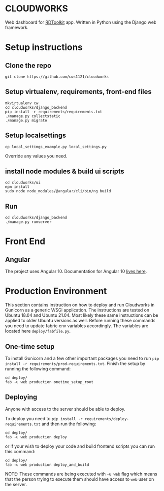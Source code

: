 # CLOUDWORKS


Web dashboard for [RDToolkit](https://github.com/dimagi/rd-toolkit/tree/master/app/src/main/java/org/rdtoolkit/) app.
Written in Python using the Django web framework.


# Setup instructions


## Clone the repo

```
git clone https://github.com/cws1121/cloudworks
```

## Setup virtualenv, requirements, front-end files

```
mkvirtualenv cw
cd cloudworks/django_backend
pip install -r requirements/requirements.txt
./manage.py collectstatic
./manage.py migrate
```

## Setup localsettings

```
cp local_settings_example.py local_settings.py
```

Override any values you need.

## install node modules & build ui scripts

```
cd cloudworks/ui
npm install
sudo node node_modules/@angular/cli/bin/ng build 
```

## Run

```
cd cloudworks/django_backend
./manage.py runserver
```


# Front End


## Angular

The project uses Angular 10.
Documentation for Angular 10 [lives here](https://angular.io/docs).


# Production Environment

This section contains instruction on how to deploy and run Cloudworks in Gunicorn as a generic WSGI application.
The instructions are tested on Ubuntu 18.04 and Ubuntu 21.04. Most likely these same instructions can be applied to older Ubuntu versions as well.
Before running these commands you need to update fabric env variables accordingly. The variables are located here `deploy/fabfile.py`.

## One-time setup

To install Gunicorn and a few other important packages you need to run `pip install -r requirements/prod-requirements.txt`.
Finish the setup by running the following command:

```
cd deploy/
fab -u web production onetime_setup_root
```

## Deploying

Anyone with access to the server should be able to deploy.

To deploy you need to `pip install -r requirements/deploy-requirements.txt` and then run the following:

```
cd deploy/
fab -u web production deploy
```

or if your wish to deploy your code and build frontend scripts you can run this command:

```
cd deploy/
fab -u web production deploy_and_build
```

NOTE: These commands are being executed with `-u web` flag which means that the person trying to execute them should have access to `web` user on the server.
